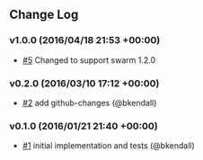 ## Change Log

### v1.0.0 (2016/04/18 21:53 +00:00)
- [#5](https://github.com/Runnable/swarmerode/pull/5) Changed to support swarm 1.2.0

### v0.2.0 (2016/03/10 17:12 +00:00)
- [#2](https://github.com/Runnable/swarmerode/pull/2) add github-changes (@bkendall)

### v0.1.0 (2016/01/21 21:40 +00:00)
- [#1](https://github.com/Runnable/swarmerode/pull/1) initial implementation and tests (@bkendall)

